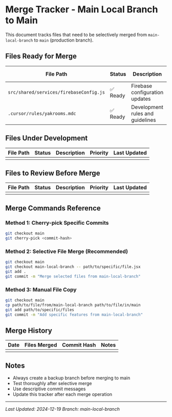 # Merge Tracker - Main Local Branch to Main

This document tracks files that need to be selectively merged from `main-local-branch` to `main` (production branch).

## Files Ready for Merge

| File Path | Status | Description | Priority | Last Updated |
|-----------|--------|-------------|----------|--------------|
| `src/shared/services/firebaseConfig.js` | ✅ Ready | Firebase configuration updates | High | 2024-12-19 |
| `.cursor/rules/yakrooms.mdc` | ✅ Ready | Development rules and guidelines | Medium | 2024-12-19 |

## Files Under Development

| File Path | Status | Description | Priority | Last Updated |
|-----------|--------|-------------|----------|--------------|
| | | | | |

## Files to Review Before Merge

| File Path | Status | Description | Priority | Last Updated |
|-----------|--------|-------------|----------|--------------|
| | | | | |

## Merge Commands Reference

### Method 1: Cherry-pick Specific Commits
```bash
git checkout main
git cherry-pick <commit-hash>
```

### Method 2: Selective File Merge (Recommended)
```bash
git checkout main
git checkout main-local-branch -- path/to/specific/file.jsx
git add .
git commit -m "Merge selected files from main-local-branch"
```

### Method 3: Manual File Copy
```bash
git checkout main
cp path/to/file/from/main-local-branch path/to/file/in/main
git add path/to/specific/files
git commit -m "Add specific features from main-local-branch"
```

## Merge History

| Date | Files Merged | Commit Hash | Notes |
|------|--------------|-------------|-------|
| | | | |

## Notes

- Always create a backup branch before merging to main
- Test thoroughly after selective merge
- Use descriptive commit messages
- Update this tracker after each merge operation

---
*Last Updated: 2024-12-19*
*Branch: main-local-branch*
